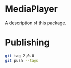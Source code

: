 # MediaPlayer

A description of this package.

# Publishing


```bash
git tag 2,0.0
git push --tags
```
